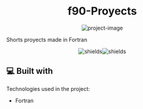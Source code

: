 <h1 align="center" id="title">f90-Proyects</h1>

<p align="center"><img src="https://socialify.git.ci/VillarPedr0/f90-proyects/image?font=Inter&amp;language=1&amp;name=1&amp;owner=1&amp;pattern=Charlie%20Brown&amp;stargazers=1&amp;theme=Dark" alt="project-image"></p>

<p id="description">Shorts proyects made in Fortran</p>

<p align="center"><img src="https://img.shields.io/github/last-commit/VillarPedr0/f90-proyects" alt="shields"><img src="https://img.shields.io/github/languages/code-size/VillarPedr0/f90-proyects" alt="shields"></p>

  
  
<h2>💻 Built with</h2>

Technologies used in the project:

*   Fortran
